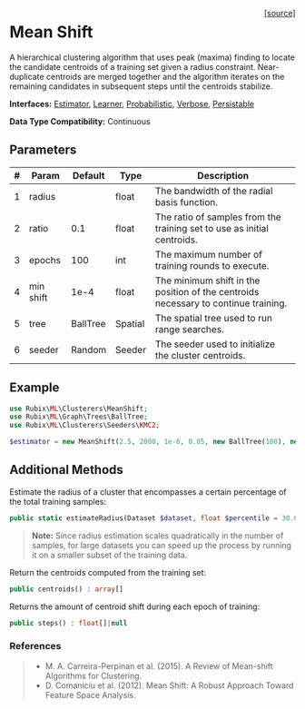 <span style="float:right;"><a href="https://github.com/RubixML/RubixML/blob/master/src/Clusterers/MeanShift.php">[source]</a></span>

# Mean Shift
A hierarchical clustering algorithm that uses peak (maxima) finding to locate the candidate centroids of a training set given a radius constraint. Near-duplicate centroids are merged together and the algorithm iterates on the remaining candidates in subsequent steps until the centroids stabilize.

**Interfaces:** [Estimator](../estimator.md), [Learner](../learner.md), [Probabilistic](../probabilistic.md), [Verbose](../verbose.md), [Persistable](../persistable.md)

**Data Type Compatibility:** Continuous

## Parameters
| # | Param | Default | Type | Description |
|---|---|---|---|---|
| 1 | radius | | float | The bandwidth of the radial basis function. |
| 2 | ratio | 0.1 | float | The ratio of samples from the training set to use as initial centroids. |
| 3 | epochs | 100 | int | The maximum number of training rounds to execute. |
| 4 | min shift | 1e-4 | float | The minimum shift in the position of the centroids necessary to continue training. |
| 5 | tree | BallTree | Spatial | The spatial tree used to run range searches. |
| 6 | seeder | Random | Seeder | The seeder used to initialize the cluster centroids. |

## Example
```php
use Rubix\ML\Clusterers\MeanShift;
use Rubix\ML\Graph\Trees\BallTree;
use Rubix\ML\Clusterers\Seeders\KMC2;

$estimator = new MeanShift(2.5, 2000, 1e-6, 0.05, new BallTree(100), new KMC2());
```

## Additional Methods
Estimate the radius of a cluster that encompasses a certain percentage of the total training samples:
```php
public static estimateRadius(Dataset $dataset, float $percentile = 30.0, ?Distance $kernel = null) : float
```

> **Note:** Since radius estimation scales quadratically in the number of samples, for large datasets you can speed up the process by running it on a smaller subset of the training data.

Return the centroids computed from the training set:
```php
public centroids() : array[]
```

Returns the amount of centroid shift during each epoch of training:
```php
public steps() : float[]|null
```

### References
>- M. A. Carreira-Perpinan et al. (2015). A Review of Mean-shift Algorithms for Clustering.
>- D. Comaniciu et al. (2012). Mean Shift: A Robust Approach Toward Feature Space Analysis.